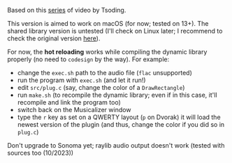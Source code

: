Based on this [series](https://www.youtube.com/playlist?list=PLpM-Dvs8t0Vak1rrE2NJn8XYEJ5M7-BqT
)
of video by Tsoding.

This version is aimed to work on macOS (for now; tested on 13+). The shared
library version is untested (I'll check on Linux later; I recommend to check
the original version [here](https://github.com/tsoding/musializer)).

For now, the **hot reloading** works while compiling the dynamic library
properly (no need to `codesign` by the way). For example:
- change the `exec.sh` path to the audio file (`flac` unsupported)
- run the program with `exec.sh` (and let it run!)
- edit `src/plug.c` (say, change the color of a `DrawRectangle`) 
- run `make.sh` (to recompile the dynamic library; even if in this case,
  it'll recompile and link the program too)
- switch back on the Musicalizer window
- type the `r` key as set on a QWERTY layout (`p` on Dvorak)
it will load the newest version of the plugin (and thus, change the color if
you did so in `plug.c`)

Don't upgrade to Sonoma yet; raylib audio output doesn't work (tested with
sources too (10/2023))
